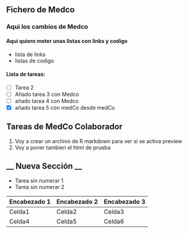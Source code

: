 ## Fichero de Medco

### Aqui los cambios de Medco

#### Aqui quiero meter unas listas con links y codigo

- lista de links
- listas de codigo

#### Lista de tareas:

- [ ] Tarea 2
- [ ] Añado tarea 3 con Medco
- [ ] añado tarea 4 con Medco
- [x] añado tarea 5 con medCo desde medCo

## Tareas de MedCo Colaborador

1. Voy a crear un archivo de R markdown para ver si se activa preview
2. Voy a poner tambien el html de prueba


## __ Nueva Sección __

- Tarea sin numerar 1
- Tarea sin numerar 2

**Encabezado 1**|**Encabezado 2**|**Encabezado 3**
--|--|--
Celda1|Celda2|Celda3
Celda4|Celda5|Celda6
